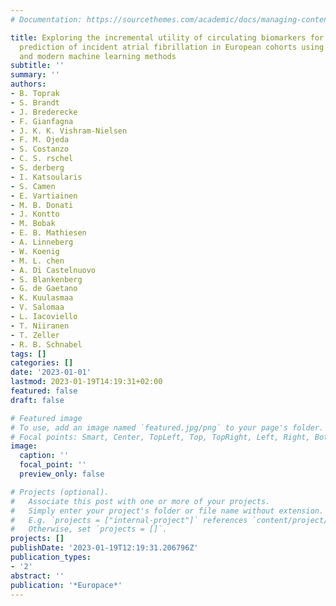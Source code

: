 ```yaml
---
# Documentation: https://sourcethemes.com/academic/docs/managing-content/

title: Exploring the incremental utility of circulating biomarkers for robust risk
  prediction of incident atrial fibrillation in European cohorts using regressions
  and modern machine learning methods
subtitle: ''
summary: ''
authors:
- B. Toprak
- S. Brandt
- J. Brederecke
- F. Gianfagna
- J. K. K. Vishram-Nielsen
- F. M. Ojeda
- S. Costanzo
- C. S. rschel
- S. derberg
- I. Katsoularis
- S. Camen
- E. Vartiainen
- M. B. Donati
- J. Kontto
- M. Bobak
- E. B. Mathiesen
- A. Linneberg
- W. Koenig
- M. L. chen
- A. Di Castelnuovo
- S. Blankenberg
- G. de Gaetano
- K. Kuulasmaa
- V. Salomaa
- L. Iacoviello
- T. Niiranen
- T. Zeller
- R. B. Schnabel
tags: []
categories: []
date: '2023-01-01'
lastmod: 2023-01-19T14:19:31+02:00
featured: false
draft: false

# Featured image
# To use, add an image named `featured.jpg/png` to your page's folder.
# Focal points: Smart, Center, TopLeft, Top, TopRight, Left, Right, BottomLeft, Bottom, BottomRight.
image:
  caption: ''
  focal_point: ''
  preview_only: false

# Projects (optional).
#   Associate this post with one or more of your projects.
#   Simply enter your project's folder or file name without extension.
#   E.g. `projects = ["internal-project"]` references `content/project/deep-learning/index.md`.
#   Otherwise, set `projects = []`.
projects: []
publishDate: '2023-01-19T12:19:31.206796Z'
publication_types:
- '2'
abstract: ''
publication: '*Europace*'
---
```

